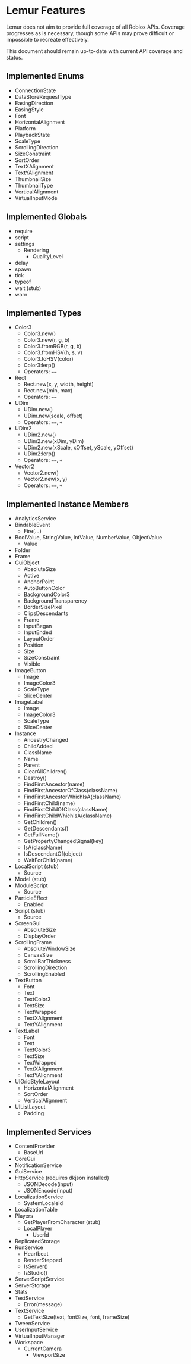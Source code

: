 # Lemur Features
Lemur does not aim to provide full coverage of all Roblox APIs. Coverage progresses as is necessary, though some APIs may prove difficult or impossible to recreate effectively.

This document should remain up-to-date with current API coverage and status.

## Implemented Enums
- ConnectionState
- DataStoreRequestType
- EasingDirection
- EasingStyle
- Font
- HorizontalAlignment
- Platform
- PlaybackState
- ScaleType
- ScrollingDirection
- SizeConstraint
- SortOrder
- TextXAlignment
- TextYAlignment
- ThumbnailSize
- ThumbnailType
- VerticalAlignment
- VirtualInputMode

## Implemented Globals
* require
* script
* settings
	* Rendering
		* QualityLevel
* delay
* spawn
* tick
* typeof
* wait (stub)
* warn

## Implemented Types
* Color3
	* Color3.new()
	* Color3.new(r, g, b)
	* Color3.fromRGB(r, g, b)
	* Color3.fromHSV(h, s, v)
	* Color3.toHSV(color)
	* Color3:lerp()
	* Operators: `==`
* Rect
	* Rect.new(x, y, width, height)
	* Rect.new(min, max)
	* Operators: `==`
* UDim
	* UDim.new()
	* UDim.new(scale, offset)
	* Operators: `==`, `+`
* UDim2
	* UDim2.new()
	* UDim2.new(xDim, yDim)
	* UDim2.new(xScale, xOffset, yScale, yOffset)
	* UDim2:lerp()
	* Operators: `==`, `+`
* Vector2
	* Vector2.new()
	* Vector2.new(x, y)
	* Operators: `==`, `+`

## Implemented Instance Members
* AnalyticsService
* BindableEvent
	* Fire(...)
* BoolValue, StringValue, IntValue, NumberValue, ObjectValue
	* Value
* Folder
* Frame
* GuiObject
	* AbsoluteSize
	* Active
	* AnchorPoint
	* AutoButtonColor
	* BackgroundColor3
	* BackgroundTransparency
	* BorderSizePixel
	* ClipsDescendants
	* Frame
	* InputBegan
	* InputEnded
	* LayoutOrder
	* Position
	* Size
	* SizeConstraint
	* Visible
* ImageButton
	* Image
	* ImageColor3
	* ScaleType
	* SliceCenter
* ImageLabel
	* Image
	* ImageColor3
	* ScaleType
	* SliceCenter
* Instance
	* AncestryChanged
	* ChildAdded
	* ClassName
	* Name
	* Parent
	* ClearAllChildren()
	* Destroy()
	* FindFirstAncestor(name)
	* FindFirstAncestorOfClass(className)
	* FindFirstAncestorWhichIsA(className)
	* FindFirstChild(name)
	* FindFirstChildOfClass(className)
	* FindFirstChildWhichIsA(className)
	* GetChildren()
	* GetDescendants()
	* GetFullName()
	* GetPropertyChangedSignal(key)
	* IsA(className)
	* IsDescendantOf(object)
	* WaitForChild(name)
* LocalScript (stub)
	* Source
* Model (stub)
* ModuleScript
	* Source
* ParticleEffect
	* Enabled
* Script (stub)
	* Source
* ScreenGui
	* AbsoluteSize
	* DisplayOrder
* ScrollingFrame
	* AbsoluteWindowSize
	* CanvasSize
	* ScrollBarThickness
	* ScrollingDirection
	* ScrollingEnabled
* TextButton
	* Font
	* Text
	* TextColor3
	* TextSize
	* TextWrapped
	* TextXAlignment
	* TextYAlignment
* TextLabel
	* Font
	* Text
	* TextColor3
	* TextSize
	* TextWrapped
	* TextXAlignment
	* TextYAlignment
* UIGridStyleLayout
	* HorizontalAlignment
	* SortOrder
	* VerticalAlignment
* UIListLayout
	* Padding

## Implemented Services
* ContentProvider
	* BaseUrl
* CoreGui
* NotificationService
* GuiService
* HttpService (requires dkjson installed)
	* JSONDecode(input)
	* JSONEncode(input)
* LocalizationService
	* SystemLocaleId
* LocalizationTable
* Players
	* GetPlayerFromCharacter (stub)
	* LocalPlayer
		* UserId
* ReplicatedStorage
* RunService
	* Heartbeat
	* RenderStepped
	* IsServer()
	* IsStudio()
* ServerScriptService
* ServerStorage
* Stats
* TestService
	* Error(message)
* TextService
	* GetTextSize(text, fontSize, font, frameSize)
* TweenService
* UserInputService
* VirtualInputManager
* Workspace
	* CurrentCamera
		* ViewportSize